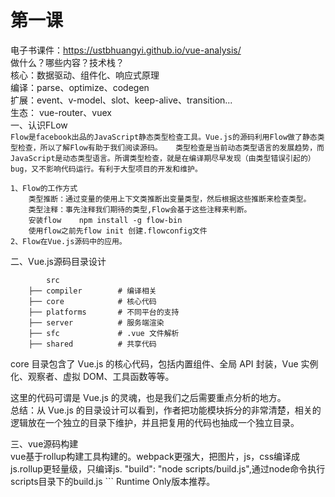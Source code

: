 # 第一课
电子书课件：https://ustbhuangyi.github.io/vue-analysis/  
做什么？哪些内容？技术栈？  
核心：数据驱动、组件化、响应式原理  
编译：parse、optimize、codegen  
扩展：event、v-model、slot、keep-alive、transition...  
生态： vue-router、vuex  
一、认识FLow  
    ```
    Flow是facebook出品的JavaScript静态类型检查工具。Vue.js的源码利用Flow做了静态类型检查，所以了解Flow有助于我们阅读源码。  
    类型检查是当前动态类型语言的发展趋势，而JavaScript是动态类型语言。所谓类型检查，就是在编译期尽早发现（由类型错误引起的）bug，又不影响代码运行。有利于大型项目的开发和维护。
    ```  

    1、Flow的工作方式  
        类型推断：通过变量的使用上下文类推断出变量类型，然后根据这些推断来检查类型。  
        类型注释：事先注释我们期待的类型,Flow会基于这些注释来判断。
        安装flow    npm install -g flow-bin
        使用flow之前先flow init 创建.flowconfig文件
    2、Flow在Vue.js源码中的应用。

二、Vue.js源码目录设计  
        
            src   
        ├── compiler        # 编译相关 
        ├── core            # 核心代码 
        ├── platforms       # 不同平台的支持
        ├── server          # 服务端渲染
        ├── sfc             # .vue 文件解析
        ├── shared          # 共享代码


core 目录包含了 Vue.js 的核心代码，包括内置组件、全局 API 封装，Vue 实例化、观察者、虚拟 DOM、工具函数等等。

这里的代码可谓是 Vue.js 的灵魂，也是我们之后需要重点分析的地方。  
总结：从 Vue.js 的目录设计可以看到，作者把功能模块拆分的非常清楚，相关的逻辑放在一个独立的目录下维护，并且把复用的代码也抽成一个独立目录。

三、vue源码构建  
   vue基于rollup构建工具构建的。webpack更强大，把图片，js，css编译成js.rollup更轻量级，只编译js.
   "build": "node scripts/build.js",通过node命令执行scripts目录下的build.js
    ```
        Runtime Only版本推荐。